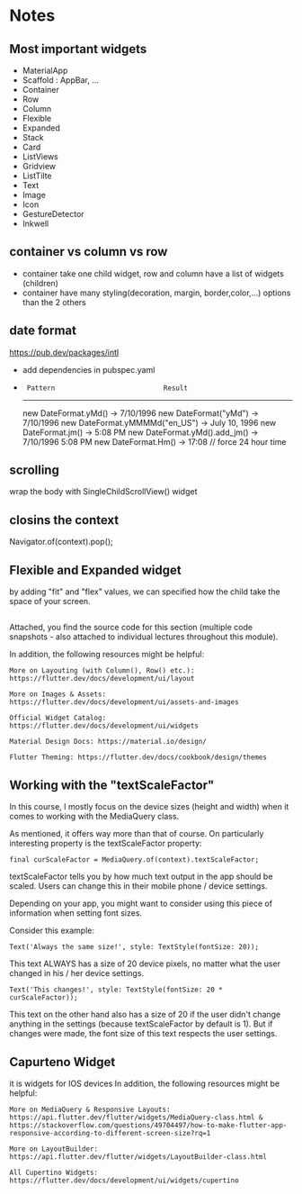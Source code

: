 # Notes

## Most important widgets
- MaterialApp
- Scaffold : AppBar, ...
- Container 
- Row
- Column
- Flexible
- Expanded
- Stack 
- Card
- ListViews
- Gridview
- ListTilte
- Text
- Image
- Icon
- GestureDetector
- Inkwell

## container vs column vs row
- container take one child widget, row and column have a list of widgets (children)
- container have many styling(decoration, margin, border,color,...) options than the 2 others
## date format
https://pub.dev/packages/intl
- add dependencies in pubspec.yaml
-      Pattern                           Result
     ----------------                  -------
  new DateFormat.yMd()             -> 7/10/1996
  new DateFormat("yMd")            -> 7/10/1996
  new DateFormat.yMMMMd("en_US")   -> July 10, 1996
  new DateFormat.jm()              -> 5:08 PM
  new DateFormat.yMd().add_jm()    -> 7/10/1996 5:08 PM
  new DateFormat.Hm()              -> 17:08 // force 24 hour time

## scrolling 
wrap the body with SingleChildScrollView() widget

## closins the context
    
Navigator.of(context).pop();

## Flexible and Expanded widget
by adding "fit" and "flex" values, we can specified how the child take the space of your screen.

##  

Attached, you find the source code for this section (multiple code snapshots - also attached to individual lectures throughout this module).

In addition, the following resources might be helpful:

    More on Layouting (with Column(), Row() etc.): https://flutter.dev/docs/development/ui/layout

    More on Images & Assets: https://flutter.dev/docs/development/ui/assets-and-images

    Official Widget Catalog: https://flutter.dev/docs/development/ui/widgets

    Material Design Docs: https://material.io/design/

    Flutter Theming: https://flutter.dev/docs/cookbook/design/themes

## Working with the "textScaleFactor"

In this course, I mostly focus on the device sizes (height and width) when it comes to working with the MediaQuery class.

As mentioned, it offers way more than that of course. On particularly interesting property is the textScaleFactor property:

    final curScaleFactor = MediaQuery.of(context).textScaleFactor;

textScaleFactor tells you by how much text output in the app should be scaled. Users can change this in their mobile phone / device settings.

Depending on your app, you might want to consider using this piece of information when setting font sizes.

Consider this example:

    Text('Always the same size!', style: TextStyle(fontSize: 20));

This text ALWAYS has a size of 20 device pixels, no matter what the user changed in his / her device settings.

    Text('This changes!', style: TextStyle(fontSize: 20 * curScaleFactor));

This text on the other hand also has a size of 20 if the user didn't change anything in the settings (because textScaleFactor by default is 1). But if changes were made, the font size of this text respects the user settings.

## Capurteno Widget 
 it is widgets for IOS devices
 In addition, the following resources might be helpful:

    More on MediaQuery & Responsive Layouts: https://api.flutter.dev/flutter/widgets/MediaQuery-class.html & https://stackoverflow.com/questions/49704497/how-to-make-flutter-app-responsive-according-to-different-screen-size?rq=1

    More on LayoutBuilder: https://api.flutter.dev/flutter/widgets/LayoutBuilder-class.html

    All Cupertino Widgets: https://flutter.dev/docs/development/ui/widgets/cupertino